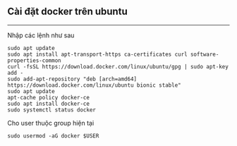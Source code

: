 ## Cài đặt docker trên ubuntu
***
Nhập các lệnh như sau
```
sudo apt update
sudo apt install apt-transport-https ca-certificates curl software-properties-common
curl -fsSL https://download.docker.com/linux/ubuntu/gpg | sudo apt-key add -
sudo add-apt-repository "deb [arch=amd64] https://download.docker.com/linux/ubuntu bionic stable"
sudo apt update
apt-cache policy docker-ce
sudo apt install docker-ce
sudo systemctl status docker
```
Cho user thuộc group hiện tại
```
sudo usermod -aG docker $USER
```

